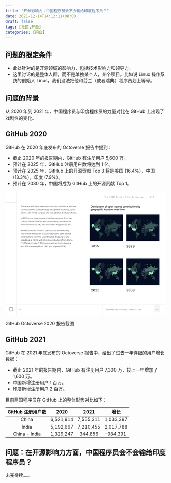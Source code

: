 ```yaml
---
title: "开源影响力：中国程序员会不会输给印度程序员？"
date: 2021-12-14T14:12:11+08:00
draft: false
tags: [社区,开源]
categories: [闲白]
---
```


## 问题的限定条件

- 此处针对的是开源领域的影响力，包括技术影响力和领导力。
- 这里讨论的是整体人群，而不是单独某个人，某个项目。比如说 Linux 操作系统的创始人 Linus，我们没法把他和芬兰（或者瑞典）程序员划上等号。

## 问题的背景

从 2020 年到 2021 年，中国程序员与印度程序员的力量对比在 GitHub 上出现了戏剧性的变化。

## GitHub 2020

GitHub 在 2020 年底发布的 Octoverse 报告中提到：

- 截止 2020 年的报告期内，GitHub 有注册用户 5,600 万。
- 预计在 2025 年，GitHub 注册用户数将达到 1 亿。
- 预计在 2025 年，GitHub 上的开源贡献 Top 3 将是美国 (16.4%），中国 (13.3%），印度 (7.9%）。
- 预计在 2030 年，中国将成为 GitHub 上的开源贡献 Top 1。

![img](/img/octverse_2020.png)

GitHub Octoverse 2020 报告截图

## GitHub 2021

GitHub 在 2021 年底发布的 Octoverse 报告中，给出了过去一年详细的用户增长数据：

- 截止 2021 年的报告期内，GitHub 有注册用户 7,300 万，较上一年增加了 1,600 万。
- 中国新增注册用户 1 百万。
- 印度新增注册用户 2 百万。

目前两国程序员在 GitHub 上的整体形势对比如下：

| GitHub 注册用户数 | 2020      | 2021      | 增长      |
| :-----------------: | :---------: | :---------: | --------- |
| China             | 6,521,914 | 7,555,311 | 1,033,397 |
| India             | 5,192,667 | 7,210,455 | 2,017,788 |
| China - India     | 1,329,247 | 344,856   | -984,391  |

## 问题：在开源影响力方面，中国程序员会不会输给印度程序员？

未完待续。。。
